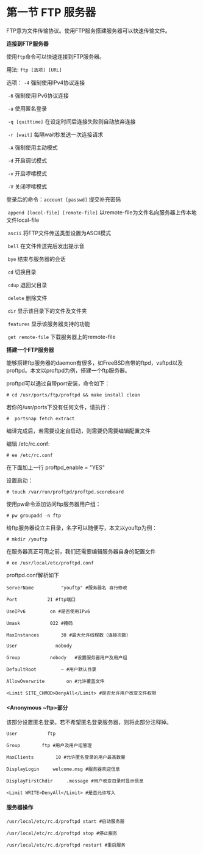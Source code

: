 # 第一节 FTP 服务器
FTP意为文件传输协议。使用FTP服务搭建服务器可以快速传输文件。

**连接到FTP服务器**

使用```ftp```命令可以快速连接到FTP服务器。

用法: ```ftp [选项] [URL]```

选项： ```-4``` 强制使用IPv4协议连接

​            ```-6``` 强制使用IPv6协议连接

​            ```-a``` 使用匿名登录

​            ```-q [quittime]``` 在设定时间后连接失败则自动放弃连接

​            ```-r [wait]``` 每隔wait秒发送一次连接请求

​            ```-A``` 强制使用主动模式

​            ```-d``` 开启调试模式

​            ```-v``` 开启啰嗦模式

​            ```-V``` 关闭啰嗦模式

登录后的命令：```account [passwd]``` 提交补充密码

​                           ```append [locol-file] [remote-file]``` 以remote-file为文件名向服务器上传本地文件local-file

​                           ```ascii``` 将FTP文件传送类型设置为ASCII模式

​                           ```bell``` 在文件传送完后发出提示音

​                           ```bye``` 结束与服务器的会话

​                           ```cd``` 切换目录

​                           ```cdup``` 退回父目录

​                           ```delete``` 删除文件

​                           ```dir``` 显示该目录下的文件及文件夹

​                           ```features``` 显示该服务器支持的功能

​                           ```get remote-file``` 下载服务器上的remote-file

**搭建一个FTP服务器**

能够搭建ftp服务器的daemon有很多，如FreeBSD自带的ftpd，vsftpd以及proftpd。本文以proftpd为例，搭建一个ftp服务器。

proftpd可以通过自带port安装，命令如下：

```# cd /usr/ports/ftp/proftpd && make install clean```

若你的/usr/ports下没有任何文件，请执行：

```#  portsnap fetch extract```

编译完成后，若需要设定自启动，则需要仍需要编辑配置文件

编辑 /etc/rc.conf:

```# ee /etc/rc.conf```

在下面加上一行 proftpd_enable = "YES"

设置启动：

```# touch /var/run/proftpd/proftpd.scoreboard```

使用pw命令添加访问ftp服务器用户组：

```# pw groupadd -n ftp```

给ftp服务器设立主目录，名字可以随便写，本文以youftp为例：

```# mkdir /youftp```

在服务器真正可用之前，我们还需要编辑服务器自身的配置文件

```# ee /usr/local/etc/proftpd.conf```

proftpd.conf解析如下

```ServerName          "youftp" #服务器名 自行修改```

```Port           21 #ftp端口```

```UseIPv6         on #是否使用IPv6```

```Umask           022 #掩码```

```MaxInstances        30 #最大允许线程数（连接次数）```

```User              nobody```

```Group           nobody   #设置服务器用户及用户组```

```DefaultRoot         ~ #用户默认目录```

```AllowOverwrite        on #允许覆盖文件```

```<Limit SITE_CHMOD>DenyAll</Limit> #是否允许用户改变文件权限```

#### <Anonymous ~ftp>部分

该部分设置匿名登录。若不希望匿名登录服务器，则将此部分注释掉。

```User           ftp```

```Group        ftp #用户及用户组管理```

```MaxClients        10 #允许匿名登录的用户最高数量```

```DisplayLogin     welcome.msg #服务器欢迎信息```

```DisplayFirstChdir     .message #用户改变目录时显示信息```

```<Limit WRITE>DenyAll</Limit> #是否允许写入```

#### 服务器操作

```/usr/local/etc/rc.d/proftpd start #启动服务器```

```/usr/local/etc/rc.d/proftpd stop #停止服务```

```/usr/local/etc/rc.d/proftpd restart #重启服务```

